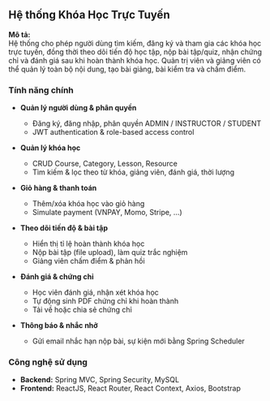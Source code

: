 ## Hệ thống Khóa Học Trực Tuyến

**Mô tả:**  
Hệ thống cho phép người dùng tìm kiếm, đăng ký và tham gia các khóa học trực tuyến, đồng thời theo dõi tiến độ học tập, nộp bài tập/quiz, nhận chứng chỉ và đánh giá sau khi hoàn thành khóa học. Quản trị viên và giảng viên có thể quản lý toàn bộ nội dung, tạo bài giảng, bài kiểm tra và chấm điểm.

### Tính năng chính

- **Quản lý người dùng & phân quyền**  
  - Đăng ký, đăng nhập, phân quyền ADMIN / INSTRUCTOR / STUDENT  
  - JWT authentication & role-based access control  

- **Quản lý khóa học**  
  - CRUD Course, Category, Lesson, Resource  
  - Tìm kiếm & lọc theo từ khóa, giảng viên, đánh giá, thời lượng  

- **Giỏ hàng & thanh toán**  
  - Thêm/xóa khóa học vào giỏ hàng  
  - Simulate payment (VNPAY, Momo, Stripe, …)  

- **Theo dõi tiến độ & bài tập**  
  - Hiển thị tỉ lệ hoàn thành khóa học  
  - Nộp bài tập (file upload), làm quiz trắc nghiệm  
  - Giảng viên chấm điểm & phản hồi  

- **Đánh giá & chứng chỉ**  
  - Học viên đánh giá, nhận xét khóa học  
  - Tự động sinh PDF chứng chỉ khi hoàn thành  
  - Tải về hoặc chia sẻ chứng chỉ  

- **Thông báo & nhắc nhở**  
  - Gửi email nhắc hạn nộp bài, sự kiện mới bằng Spring Scheduler  

### Công nghệ sử dụng

- **Backend:** Spring MVC, Spring Security, MySQL
- **Frontend:** ReactJS, React Router, React Context, Axios, Bootstrap

